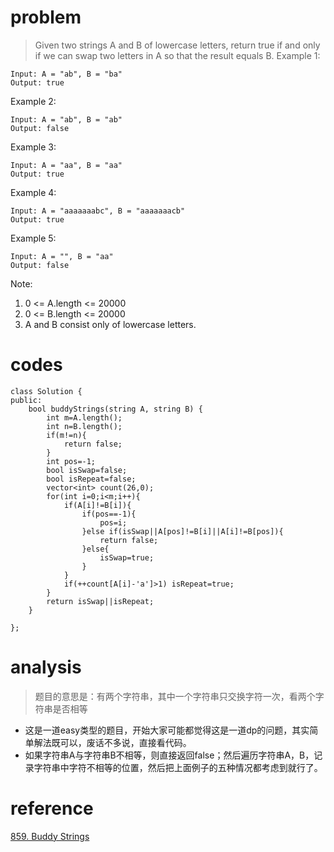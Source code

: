 # problem
>Given two strings A and B of lowercase letters, return true if and only if we can swap two letters in A so that the result equals B.
Example 1:
```
Input: A = "ab", B = "ba"
Output: true
```
Example 2:
```
Input: A = "ab", B = "ab"
Output: false
```
Example 3:
```
Input: A = "aa", B = "aa"
Output: true
```
Example 4:
```
Input: A = "aaaaaaabc", B = "aaaaaaacb"
Output: true
```
Example 5:
```
Input: A = "", B = "aa"
Output: false
```

Note:

1. 0 <= A.length <= 20000
2. 0 <= B.length <= 20000
3. A and B consist only of lowercase letters.

# codes
```
class Solution {
public:
    bool buddyStrings(string A, string B) {
        int m=A.length();
        int n=B.length();
        if(m!=n){
            return false;
        }
        int pos=-1;
        bool isSwap=false;
        bool isRepeat=false;
        vector<int> count(26,0);
        for(int i=0;i<m;i++){
            if(A[i]!=B[i]){
                if(pos==-1){
                    pos=i;
                }else if(isSwap||A[pos]!=B[i]||A[i]!=B[pos]){
                    return false;
                }else{
                    isSwap=true;
                }
            }
            if(++count[A[i]-'a']>1) isRepeat=true;
        }
        return isSwap||isRepeat;
    }
    
};
```

# analysis
>题目的意思是：有两个字符串，其中一个字符串只交换字符一次，看两个字符串是否相等

- 这是一道easy类型的题目，开始大家可能都觉得这是一道dp的问题，其实简单解法既可以，废话不多说，直接看代码。
- 如果字符串A与字符串B不相等，则直接返回false；然后遍历字符串A，B，记录字符串中字符不相等的位置，然后把上面例子的五种情况都考虑到就行了。

# reference
[859. Buddy Strings][1]

[1]: https://leetcode.com/problems/buddy-strings/discuss/142512/13-lines-C++